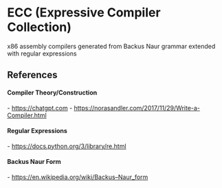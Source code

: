 # ECC (Expressive Compiler Collection)
x86 assembly compilers generated from Backus Naur grammar extended with regular expressions

## References
#### Compiler Theory/Construction
\- https://chatgpt.com
\- https://norasandler.com/2017/11/29/Write-a-Compiler.html

#### Regular Expressions
\- https://docs.python.org/3/library/re.html

#### Backus Naur Form
\- https://en.wikipedia.org/wiki/Backus–Naur_form
